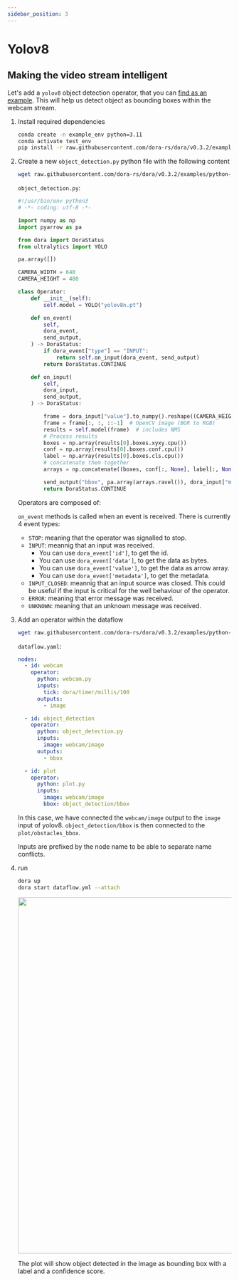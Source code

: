 ```yaml
---
sidebar_position: 3
---
```


# Yolov8

## Making the video stream intelligent

Let's add a `yolov8` object detection operator, that you can [find as an example](raw.githubusercontent.com/dora-rs/dora/v0.3.2/examples/python-operator-dataflow/object_detection.py). This will help us detect object as bounding boxes within the webcam stream.

1. Install required dependencies

   ```bash
   conda create -n example_env python=3.11
   conda activate test_env
   pip install -r raw.githubusercontent.com/dora-rs/dora/v0.3.2/examples/python-operator-dataflow/requirements.txt
   ```

2. Create a new `object_detection.py` python file with the following content

   ```bash
   wget raw.githubusercontent.com/dora-rs/dora/v0.3.2/examples/python-operator-dataflow/object_detection.py
   ```

   `object_detection.py`:

   ```python
   #!/usr/bin/env python3
   # -*- coding: utf-8 -*-

   import numpy as np
   import pyarrow as pa

   from dora import DoraStatus
   from ultralytics import YOLO

   pa.array([])

   CAMERA_WIDTH = 640
   CAMERA_HEIGHT = 480

   class Operator:
       def __init__(self):
           self.model = YOLO("yolov8n.pt")

       def on_event(
           self,
           dora_event,
           send_output,
       ) -> DoraStatus:
           if dora_event["type"] == "INPUT":
               return self.on_input(dora_event, send_output)
           return DoraStatus.CONTINUE

       def on_input(
           self,
           dora_input,
           send_output,
       ) -> DoraStatus:

           frame = dora_input["value"].to_numpy().reshape((CAMERA_HEIGHT, CAMERA_WIDTH, 3))
           frame = frame[:, :, ::-1]  # OpenCV image (BGR to RGB)
           results = self.model(frame)  # includes NMS
           # Process results
           boxes = np.array(results[0].boxes.xyxy.cpu())
           conf = np.array(results[0].boxes.conf.cpu())
           label = np.array(results[0].boxes.cls.cpu())
           # concatenate them together
           arrays = np.concatenate((boxes, conf[:, None], label[:, None]), axis=1)

           send_output("bbox", pa.array(arrays.ravel()), dora_input["metadata"])
           return DoraStatus.CONTINUE
   ```

   Operators are composed of:

   `on_event` methods is called when an event is received.
   There is currently 4 event types:

   - `STOP`: meaning that the operator was signalled to stop.
   - `INPUT`: meannig that an input was received.
     - You can use `dora_event['id']`, to get the id.
     - You can use `dora_event['data']`, to get the data as bytes.
     - You can use `dora_event['value']`, to get the data as arrow array.
     - You can use `dora_event['metadata']`, to get the metadata.
   - `INPUT_CLOSED`: meannig that an input source was closed. This could be useful if the input is critical for the well behaviour of the operator.
   - `ERROR`: meaning that error message was received.
   - `UNKNOWN`: meaning that an unknown message was received.

3. Add an operator within the dataflow

   ```bash
   wget raw.githubusercontent.com/dora-rs/dora/v0.3.2/examples/python-operator-dataflow/dataflow.yaml
   ```

   `dataflow.yaml`:

   ```yaml {10-16,23}
   nodes:
     - id: webcam
       operator:
         python: webcam.py
         inputs:
           tick: dora/timer/millis/100
         outputs:
           - image

     - id: object_detection
       operator:
         python: object_detection.py
         inputs:
           image: webcam/image
         outputs:
           - bbox

     - id: plot
       operator:
         python: plot.py
         inputs:
           image: webcam/image
           bbox: object_detection/bbox
   ```

   In this case, we have connected the `webcam/image` output to the `image` input of yolov8. `object_detection/bbox` is then connected to the `plot/obstacles_bbox`.

   Inputs are prefixed by the node name to be able to separate name conflicts.

4. run

   ```bash
   dora up
   dora start dataflow.yml --attach
   ```

   <p align="center">
       <img src="/img/webcam_yolov5.png" width="800"/>
   </p>

   The plot will show object detected in the image as bounding box with a label and a confidence score.
